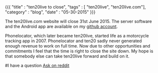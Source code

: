 {{{
    "title"    : "ten20live to close",
    "tags"     : [ "ten20live", "ten20live.com"],
    "category" : "blog",
    "date"     : "05-30-2015"
}}}

The ten20live.com website will close 31st June 2015. The server software and the Android app are available on my [github account](https://github.com/alexbirkett). 


Phonelocator, which later became ten20live, started life as a motorcycle tracking app in 2007. 
Phonelocator and ten20 sadly never generated enough revenue to work on full time. 
Now due to other opportunities and commitments I feel that the time is right to close the site down.
My hope is that somebody else can take ten20live forward and build on it.

#I have a question
[Ask on reddit](http://www.reddit.com/r/ten20/)
